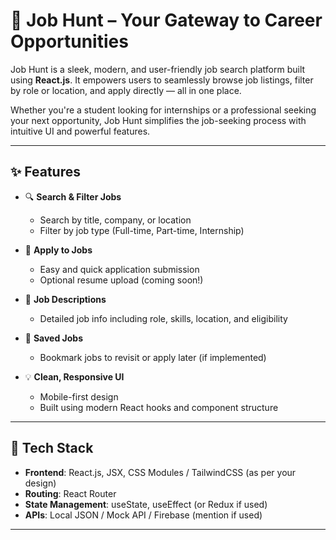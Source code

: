 
# 💼 Job Hunt – Your Gateway to Career Opportunities

Job Hunt is a sleek, modern, and user-friendly job search platform built using **React.js**. It empowers users to seamlessly browse job listings, filter by role or location, and apply directly — all in one place.

Whether you're a student looking for internships or a professional seeking your next opportunity, Job Hunt simplifies the job-seeking process with intuitive UI and powerful features.

---

## ✨ Features

- 🔍 **Search & Filter Jobs**
  - Search by title, company, or location
  - Filter by job type (Full-time, Part-time, Internship)

- 📝 **Apply to Jobs**
  - Easy and quick application submission
  - Optional resume upload (coming soon!)

- 📄 **Job Descriptions**
  - Detailed job info including role, skills, location, and eligibility

- 📁 **Saved Jobs**
  - Bookmark jobs to revisit or apply later (if implemented)

- 💡 **Clean, Responsive UI**
  - Mobile-first design
  - Built using modern React hooks and component structure

---

## 🚀 Tech Stack

- **Frontend**: React.js, JSX, CSS Modules / TailwindCSS (as per your design)
- **Routing**: React Router
- **State Management**: useState, useEffect (or Redux if used)
- **APIs**: Local JSON / Mock API / Firebase (mention if used)

---




